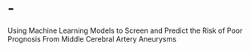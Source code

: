 # -
Using Machine Learning Models to Screen and Predict the Risk of Poor Prognosis From Middle Cerebral Artery Aneurysms
